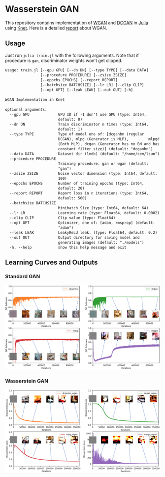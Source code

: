 # Wasserstein GAN

This repository contains implementation of [WGAN](https://arxiv.org/abs/1701.07875) and [DCGAN](https://arxiv.org/abs/1511.06434) in [Julia](https://julialang.org/)
using [Knet](https://github.com/denizyuret/Knet.jl). Here is a detailed [report](https://ceteke.github.io/assets/report.pdf) about WGAN.

## Usage

Just run ```julia train.jl``` with the following arguments. Note that if procedure is ```gan```, discriminator weights won't get clipped.

```
usage: train.jl [--gpu GPU] [--dn DN] [--type TYPE] [--data DATA]
                [--procedure PROCEDURE] [--zsize ZSIZE]
                [--epochs EPOCHS] [--report REPORT]
                [--batchsize BATCHSIZE] [--lr LR] [--clip CLIP]
                [--opt OPT] [--leak LEAK] [--out OUT] [-h]

WGAN Implementation in Knet

optional arguments:
  --gpu GPU             GPU ID if -1 don't use GPU (type: Int64,
                        default: 0)
  --dn DN               Train discriminator n times (type: Int64,
                        default: 1)
  --type TYPE           Type of model one of: [dcganbn (regular
                        DCGAN), mlpg (Generator is MLP),         mlpgd
                        (Both MLP), dcgan (Generator has no BN and has
                        constant filter size)] (default: "dcganbn")
  --data DATA           Dataset dir (lmdb) (default: "/home/cem/lsun")
  --procedure PROCEDURE
                        Training procedure. gan or wgan (default:
                        "gan")
  --zsize ZSIZE         Noise vector dimension (type: Int64, default:
                        100)
  --epochs EPOCHS       Number of training epochs (type: Int64,
                        default: 20)
  --report REPORT       Report loss in n iterations (type: Int64,
                        default: 500)
  --batchsize BATCHSIZE
                        Minibatch Size (type: Int64, default: 64)
  --lr LR               Learning rate (type: Float64, default: 0.0002)
  --clip CLIP           Clip value (type: Float64)
  --opt OPT             Optimizer, one of: [adam, rmsprop] (default:
                        "adam")
  --leak LEAK           LeakyReLU leak. (type: Float64, default: 0.2)
  --out OUT             Output directory for saving model and
                        generating images (default: "./models")
  -h, --help            show this help message and exit
```
  
  ## Learning Curves and Outputs
  
  ### Standard GAN
  ![alt text](imgs/jsd_withimage.png)
  
  ### Wasserstein GAN
  ![alt text](imgs/wasserstein_withimage.png)
